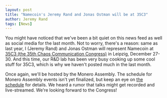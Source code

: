 ```yaml
---
layout: post
title: "Namecoin's Jeremy Rand and Jonas Ostman will be at 35C3"
author: Jeremy Rand
tags: [News]
---
```


You might have noticed that we've been a bit quiet on this news feed as well as social media for the last month.  Not to worry, there's a reason: same as last year, I (Jeremy Rand) and Jonas Ostman will represent Namecoin at [35C3 (the 35th Chaos Communication Congress)](https://events.ccc.de/congress/2018/wiki/index.php/Main_Page) in Leipzig, December 27-30.  And this time, our R&D lab has been very busy cooking up some cool stuff for 35C3, which is why we haven't posted much in the last month.

Once again, we'll be hosted by the Monero Assembly.  The schedule for Monero Assembly events isn't yet finalized, but keep an eye on [the schedule](https://frab.riat.at/en/35C3/public/schedule) for details.  We heard a rumor that talks might get recorded and live-streamed.  We're looking forward to the Congress!
